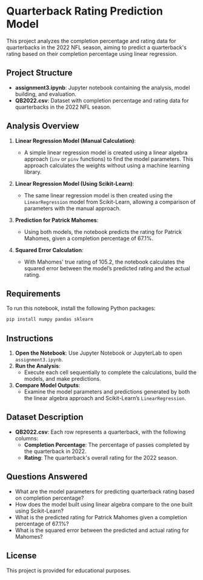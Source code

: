 # Quarterback Rating Prediction Model

This project analyzes the completion percentage and rating data for quarterbacks in the 2022 NFL season, aiming to predict a quarterback's rating based on their completion percentage using linear regression.

## Project Structure

- **assignment3.ipynb**: Jupyter notebook containing the analysis, model building, and evaluation.
- **QB2022.csv**: Dataset with completion percentage and rating data for quarterbacks in the 2022 NFL season.

## Analysis Overview

1. **Linear Regression Model (Manual Calculation)**:
   - A simple linear regression model is created using a linear algebra approach (`inv` or `pinv` functions) to find the model parameters. This approach calculates the weights without using a machine learning library.
   
2. **Linear Regression Model (Using Scikit-Learn)**:
   - The same linear regression model is then created using the `LinearRegression` model from Scikit-Learn, allowing a comparison of parameters with the manual approach.

3. **Prediction for Patrick Mahomes**:
   - Using both models, the notebook predicts the rating for Patrick Mahomes, given a completion percentage of 67.1%.
   
4. **Squared Error Calculation**:
   - With Mahomes' true rating of 105.2, the notebook calculates the squared error between the model’s predicted rating and the actual rating.

## Requirements

To run this notebook, install the following Python packages:

```bash
pip install numpy pandas sklearn
```

## Instructions

1. **Open the Notebook**: Use Jupyter Notebook or JupyterLab to open `assignment3.ipynb`.
2. **Run the Analysis**:
   - Execute each cell sequentially to complete the calculations, build the models, and make predictions.
3. **Compare Model Outputs**:
   - Examine the model parameters and predictions generated by both the linear algebra approach and Scikit-Learn’s `LinearRegression`.

## Dataset Description

- **QB2022.csv**: Each row represents a quarterback, with the following columns:
  - **Completion Percentage**: The percentage of passes completed by the quarterback in 2022.
  - **Rating**: The quarterback's overall rating for the 2022 season.

## Questions Answered

- What are the model parameters for predicting quarterback rating based on completion percentage?
- How does the model built using linear algebra compare to the one built using Scikit-Learn?
- What is the predicted rating for Patrick Mahomes given a completion percentage of 67.1%?
- What is the squared error between the predicted and actual rating for Mahomes?

## License

This project is provided for educational purposes.

